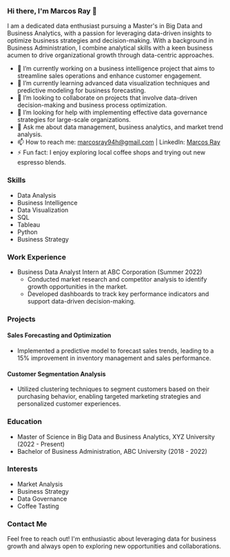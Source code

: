 ### Hi there, I'm Marcos Ray 👋

I am a dedicated data enthusiast pursuing a Master's in Big Data and Business Analytics, with a passion for leveraging data-driven insights to optimize business strategies and decision-making. With a background in Business Administration, I combine analytical skills with a keen business acumen to drive organizational growth through data-centric approaches.

- 🔭 I’m currently working on a business intelligence project that aims to streamline sales operations and enhance customer engagement.
- 🌱 I’m currently learning advanced data visualization techniques and predictive modeling for business forecasting.
- 👯 I’m looking to collaborate on projects that involve data-driven decision-making and business process optimization.
- 🤔 I’m looking for help with implementing effective data governance strategies for large-scale organizations.
- 💬 Ask me about data management, business analytics, and market trend analysis.
- 📫 How to reach me: marcosray94h@gmail.com | LinkedIn: [Marcos Ray](https://www.linkedin.com/in/marcosray/)
- ⚡ Fun fact: I enjoy exploring local coffee shops and trying out new espresso blends.

### Skills

- Data Analysis
- Business Intelligence
- Data Visualization
- SQL
- Tableau
- Python
- Business Strategy

### Work Experience

- Business Data Analyst Intern at ABC Corporation (Summer 2022)
  - Conducted market research and competitor analysis to identify growth opportunities in the market.
  - Developed dashboards to track key performance indicators and support data-driven decision-making.

### Projects

#### Sales Forecasting and Optimization

- Implemented a predictive model to forecast sales trends, leading to a 15% improvement in inventory management and sales performance.

#### Customer Segmentation Analysis

- Utilized clustering techniques to segment customers based on their purchasing behavior, enabling targeted marketing strategies and personalized customer experiences.

### Education

- Master of Science in Big Data and Business Analytics, XYZ University (2022 - Present)
- Bachelor of Business Administration, ABC University (2018 - 2022)

### Interests

- Market Analysis
- Business Strategy
- Data Governance
- Coffee Tasting

### Contact Me

Feel free to reach out! I'm enthusiastic about leveraging data for business growth and always open to exploring new opportunities and collaborations.
